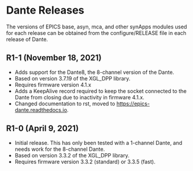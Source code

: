 # Dante Releases

The versions of EPICS base, asyn, mca, and other synApps modules used for each release can be obtained from 
the configure/RELEASE file in each release of Dante.

## R1-1 (November 18, 2021)
- Adds support for the Dante8, the 8-channel version of the Dante.
- Based on version 3.7.19 of the XGL_DPP library.
- Requires firmware version 4.1.x
- Adds a KeepAlive record required to keep the socket connected to the Dante
  from closing due to inactivity in firmware 4.1.x.
- Changed documentation to rst, moved to https://epics-dante.readthedocs.io.

## R1-0 (April 9, 2021)
- Initial release.  This has only been tested with a 1-channel Dante, and needs work for the 8-channel Dante.
- Based on version 3.3.2 of the XGL_DPP library.
- Requires firmware version 3.3.2 (standard) or 3.3.5 (fast).
